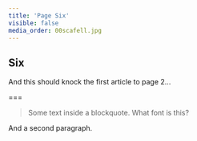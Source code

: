 ```yaml
---
title: 'Page Six'
visible: false
media_order: 00scafell.jpg
---
```


## Six

And this should knock the first article to page 2...

===

> Some text inside a blockquote. What font is this?

And a second paragraph.